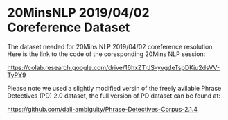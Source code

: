 # 20MinsNLP 2019/04/02 Coreference Dataset
The dataset needed for 20Mins NLP 2019/04/02 coreference resolution
Here is the link to the code of the coresponding 20Mins NLP session:

https://colab.research.google.com/drive/16hxZTrJS-yvgdeTspDKju2dsVV-TyPY9

Please note we used a slightly modified versin of the freely avilable Phrase Detectives (PD) 2.0 dataset, the full version of PD dataset can be found at:

https://github.com/dali-ambiguity/Phrase-Detectives-Corpus-2.1.4


